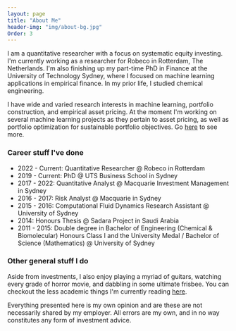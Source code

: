 ```yaml
---
layout: page
title: "About Me"
header-img: "img/about-bg.jpg"
Order: 3
---
```


I am a quantitative researcher with a focus on systematic equity investing. I'm currently working as a researcher for Robeco in Rotterdam, The Netherlands. I'm also finishing up my part-time PhD in Finance at the University of Technology Sydney, where I focused on machine learning applications in empirical finance. In my prior life, I studied chemical engineering.

I have wide and varied research interests in machine learning, portfolio construction, and empirical asset pricing. At the moment I'm working on several machine learning projects as they pertain to asset pricing, as well as portfolio optimization for sustainable portfolio objectives. Go [here](/research/) to see more.

### Career stuff I've done

* 2022 - Current: Quantitative Researcher @ Robeco in Rotterdam
* 2019 - Current: PhD @ UTS Business School in Sydney
* 2017 - 2022: Quantitative Analyst @ Macquarie Investment Management in Sydney
* 2016 - 2017: Risk Analyst @ Macquarie in Sydney
* 2015 - 2016: Computational Fluid Dynamics Research Assistant @ University of Sydney
* 2014: Honours Thesis @ Sadara Project in Saudi Arabia
* 2011 - 2015: Double degree in Bachelor of Engineering (Chemical & Biomolecular) Honours Class I and the University Medal / Bachelor of Science (Mathematics) @ University of Sydney 


### Other general stuff I do

Aside from investments, I also enjoy playing a myriad of guitars, watching every grade of horror movie, and dabbling in some ultimate frisbee. You can checkout the less academic things I'm currently reading [here](https://www.goodreads.com/clinthoward).


Everything presented here is my own opinion and are these are not necessarily shared by my employer.  All errors are my own, and in no way constitutes any form of investment advice.
